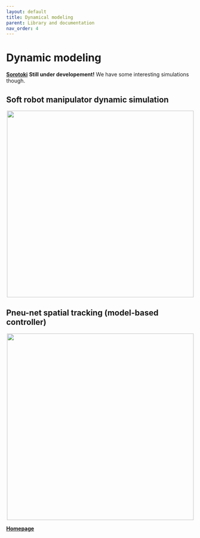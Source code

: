 ```yaml
---
layout: default
title: Dynamical modeling
parent: Library and documentation
nav_order: 4
---
```


# Dynamic modeling 
[**Sorotoki**](https://bjcaasenbrood.github.io/SorotokiCode/) **Still under developement!** We have some interesting simulations though.

## Soft robot manipulator dynamic simulation
<div align="center"> <img src="./img/SoftArm.gif" width="500"> </div>

## Pneu-net spatial tracking (model-based controller)
<div align="center"> <img src="./img/Pneunet_tracking.gif" width="500"> </div>

[**Homepage**](https://bjcaasenbrood.github.io/SorotokiCode/)
